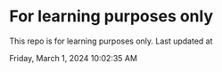 # For learning purposes only
This repo is for learning purposes only.
Last updated at

Friday, March 1, 2024 10:02:35 AM

